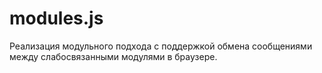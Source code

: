 modules.js
=========
Реализация модульного подхода с поддержкой обмена сообщениями между слабосвязанными модулями в браузере.